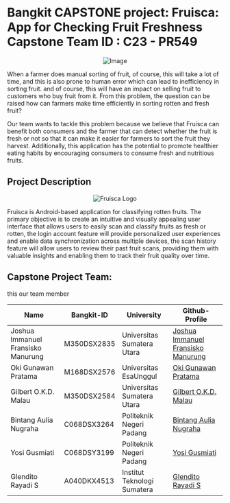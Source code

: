 
# Bangkit CAPSTONE project: Fruisca: App for Checking Fruit Freshness Capstone Team ID : C23 - PR549
<p align="center">
  <img src="https://cdn.antaranews.com/cache/800x533/2021/07/15/Foto-1-Logo-Bangkit.png" alt="Image" />
</p>
When a farmer does manual sorting of fruit, of course, this will take a lot of time, and this is also prone to human error which can lead to inefficiency in sorting fruit. and of course, this will have an impact on selling fruit to customers who buy fruit from it. From this problem, the question can be raised how can farmers make time efficiently in sorting rotten and fresh fruit? 

Our team wants to tackle this problem because we believe that Fruisca can benefit both consumers and the farmer that can detect whether the fruit is fresh or not so that it can make it easier for farmers to sort the fruit they harvest. Additionally, this application has the potential to promote healthier eating habits by encouraging consumers to consume fresh and nutritious fruits.

## Project Description
<p align="center">
  <img src="https://drive.google.com/file/d/1gnbcEuFAZjG3PrM7mpBeaRMIyESAHoUc/view?usp=sharing" alt="Fruisca Logo" />
</p>
Fruisca is Android-based application for classifying rotten fruits. The primary objective is to create an intuitive and visually appealing user interface that allows users to easily scan and classify fruits as fresh or rotten, the login account feature will provide personalized user experiences and enable data synchronization across multiple devices, the scan history feature will allow users to review their past fruit scans, providing them with valuable insights and enabling them to track their fruit quality over time.

## Capstone Project Team:
this our team member

| Name                               | Bangkit-ID  | University                  | Github-Profile                                                      |
| ---------------------------------- | ----------- | --------------------------- | ------------------------------------------------------------------- |
| Joshua Immanuel Fransisko Manurung | M350DSX2835 | Universitas Sumatera Utara  | [Joshua Immanuel Fransisko Manurung](https://github.com/josh209062) |
| Oki Gunawan Pratama                | M168DSX2576 | Universitas EsaUnggul       | [Oki Gunawan Pratama](https://github.com/SvZero)                    |
| Gilbert O.K.D. Malau               | M350DSX2584 | Universitas Sumatera Utara  | [Gilbert O.K.D. Malau](https://github.com/Gilbert2036)              |
| Bintang Aulia Nugraha              | C068DSX3264 | Politeknik Negeri Padang    | [Bintang Aulia Nugraha](https://github.com/Bintangaulia9)           |
| Yosi Gusmiati                      | C068DSY3199 | Politeknik Negeri Padang    | [Yosi Gusmiati](https://github.com/YosiGusmiati)                    |
| Glendito Rayadi S                  | A040DKX4513 | Institut Teknologi Sumatera | [Glendito Rayadi S](https://github.com/glenditosmg25)               |
